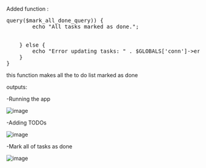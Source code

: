 Added function : 

<pre>
<?php


function MarkAllDone()
{


    $mark_all_done_query = "UPDATE tasks SET done = 1 WHERE done = 0;";
    if ($GLOBALS['conn']->query($mark_all_done_query)) {
        echo "All tasks marked as done.";


    } else {
        echo "Error updating tasks: " . $GLOBALS['conn']->error;
    }
}
</pre>

this function makes all the to do list marked as done 


outputs:


-Running the app


![image](https://github.com/KhalidAlghamdi12/php-mysql-LAB/assets/109826424/156c9b1d-2dad-41b3-86ad-81276fff8ce4)



-Adding TODOs


![image](https://github.com/KhalidAlghamdi12/php-mysql-LAB/assets/109826424/e0e73c77-158b-4f7d-b984-243f453c1cdb)



-Mark all of tasks as done 


![image](https://github.com/KhalidAlghamdi12/php-mysql-LAB/assets/109826424/1c724e9f-4cd4-43d3-b752-4b136d05f5c5)



